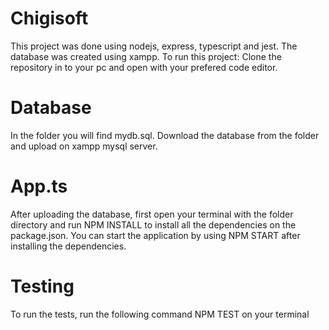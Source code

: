 # Chigisoft
This project was done using nodejs, express, typescript and jest. The database was created using xampp. To run this project:
Clone the repository in to your pc and open with your prefered code editor. 

# Database
In the folder you will find mydb.sql. Download the database from the folder and upload on xampp mysql server.

# App.ts
After uploading the database, first open your terminal with the folder directory and run NPM INSTALL to install all the dependencies on the package.json. You can start the application by using NPM START after installing the dependencies.

# Testing
To run the tests, run the following command NPM TEST on your terminal 